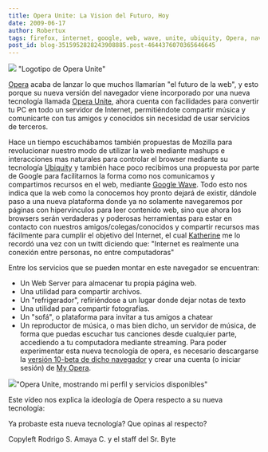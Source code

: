 ```yaml
---
title: Opera Unite: La Vision del Futuro, Hoy
date: 2009-06-17
author: Robertux
tags: firefox, internet, google, web, wave, unite, ubiquity, Opera, navegador
post_id: blog-3515952828243908885.post-4644376070365646645
---
```


[![](http://4.bp.blogspot.com/_jH77WNrMVRA/SjhnLTLkTMI/AAAAAAAAFt4/ckadEM4Yu3I/s400/Opera+Unite.png)](http://4.bp.blogspot.com/_jH77WNrMVRA/SjhnLTLkTMI/AAAAAAAAFt4/ckadEM4Yu3I/s1600-h/Opera+Unite.png) "Logotipo de Opera Unite"

[Opera](http://www.opera.com/) acaba de lanzar lo que muchos llamarían "el futuro de la web", y esto porque su nueva versión del navegador viene incorporado por una nueva tecnología llamada [Opera Unite](http://unite.opera.com/), ahora cuenta con facilidades para convertir tu PC en todo un servidor de Internet, permitiéndote compartir música y comunicarte con tus amigos y conocidos sin necesidad de usar servicios de terceros.

Hace un tiempo escuchábamos también propuestas de Mozilla para revolucionar nuestro modo de utilizar la web mediante mashups e interacciones mas naturales para controlar el browser mediante su tecnología [Ubiquity](http://labs.mozilla.com/projects/ubiquity/) y también hace poco recibimos una propuesta por parte de Google para facilitarnos la forma como nos comunicamos y compartimos recursos en el web, mediante [Google Wave](http://wave.google.com/). Todo esto nos indica que la web como la conocemos hoy pronto dejará de existir, dándole paso a una nueva plataforma donde ya no solamente navegaremos por páginas con hipervínculos para leer contenido web, sino que ahora los browsers serán verdaderas y poderosas herramientas para estar en contacto con nuestros amigos/colegas/conocidos y compartir recursos mas fácilmente para cumplir el objetivo del Internet, el cual [Katherine](http://www.queith.net/) me lo recordó una vez con un twitt diciendo que: "Internet es realmente una conexión entre personas, no entre computadoras"

Entre los servicios que se pueden montar en este navegador se encuentran:

- Un Web Server para almacenar tu propia página web.
- Una utilidad para compartir archivos.
- Un "refrigerador", refiriéndose a un lugar donde dejar notas de texto
- Una utilidad para compartir fotografías.
- Un "sofá", o plataforma para invitar a tus amigos a chatear
- Un reproductor de música, o mas bien dicho, un servidor de música, de forma que puedas escuchar tus canciones desde cualquier parte, accediendo a tu computadora mediante streaming.
Para poder experimentar esta nueva tecnología de opera, es necesario descargarse la [versión 10-beta de dicho navegador](http://labs.opera.com/news/2009/06/16/) y crear una cuenta (o iniciar sesión) de [My Opera](http://my.opera.com/community/).

[![](http://1.bp.blogspot.com/_jH77WNrMVRA/Sjh6ZwaPOSI/AAAAAAAAFuM/TRYp3M5QrlU/s400/robertux+opera+unite.png)](http://1.bp.blogspot.com/_jH77WNrMVRA/Sjh6ZwaPOSI/AAAAAAAAFuM/TRYp3M5QrlU/s1600-h/robertux+opera+unite.png)"Opera Unite, mostrando mi perfil y servicios disponibles"

Este vídeo nos explica la ideología de Opera respecto a su nueva tecnología:

Ya probaste esta nueva tecnología? Que opinas al respecto?

Copyleft Rodrigo S. Amaya C. y el staff del Sr. Byte